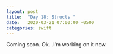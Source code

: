 ```yaml
---
layout: post
title:  "Day 18: Structs "
date:   2020-03-21 07:00:00 -0500
categories: swift
---
```


Coming soon. Ok...I'm working on it now. 


